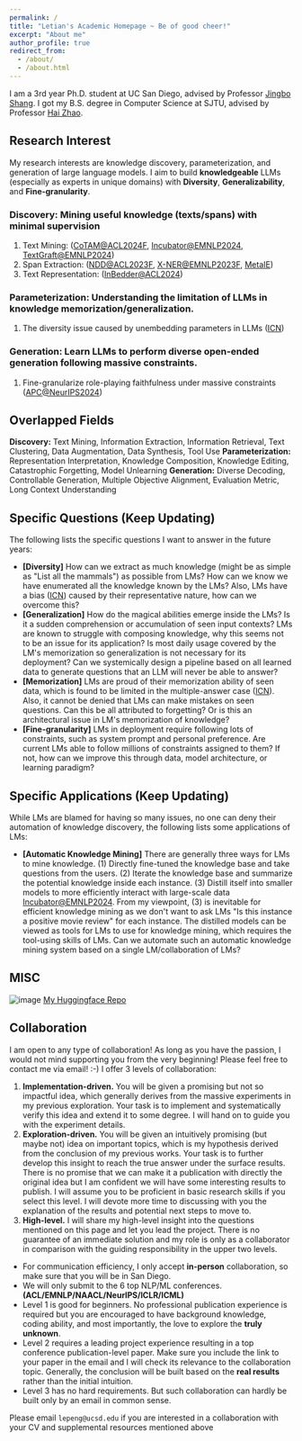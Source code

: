 ```yaml
---
permalink: /
title: "Letian's Academic Homepage ~ Be of good cheer!"
excerpt: "About me"
author_profile: true
redirect_from: 
  - /about/
  - /about.html
---
```


I am a 3rd year Ph.D. student at UC San Diego, advised by Professor [Jingbo Shang](https://shangjingbo1226.github.io/). I got my B.S. degree in Computer Science at SJTU, advised by Professor [Hai Zhao](https://bcmi.sjtu.edu.cn/home/zhaohai/). 

Research Interest
------

My research interests are knowledge discovery, parameterization, and generation of large language models. I aim to build **knowledgeable** LLMs (especially as experts in unique domains) with **Diversity**, **Generalizability**, and **Fine-granularity**.


### Discovery: Mining useful knowledge (texts/spans) with minimal supervision

1. Text Mining: ([CoTAM@ACL2024F](https://aclanthology.org/2024.findings-acl.1/), [Incubator@EMNLP2024](https://arxiv.org/abs/2404.10877), [TextGraft@EMNLP2024](https://arxiv.org/abs/2406.11115))
2. Span Extraction: ([NDD@ACL2023F](https://aclanthology.org/2023.findings-acl.694/), [X-NER@EMNLP2023F](https://aclanthology.org/2023.findings-emnlp.908/), [MetaIE](https://arxiv.org/abs/2404.00457))
3. Text Representation: ([InBedder@ACL2024](https://aclanthology.org/2024.acl-long.27/))

### Parameterization: Understanding the limitation of LLMs in knowledge memorization/generalization.

1. The diversity issue caused by unembedding parameters in LLMs ([ICN](https://arxiv.org/abs/2410.02284))

### Generation: Learn LLMs to perform diverse open-ended generation following massive constraints.

1. Fine-granularize role-playing faithfulness under massive constraints ([APC@NeurIPS2024](https://arxiv.org/abs/2405.07726))

Overlapped Fields
------
**Discovery:** Text Mining, Information Extraction, Information Retrieval, Text Clustering, Data Augmentation, Data Synthesis, Tool Use
**Parameterization:** Representation Interpretation, Knowledge Composition, Knowledge Editing, Catastrophic Forgetting, Model Unlearning
**Generation:** Diverse Decoding, Controllable Generation, Multiple Objective Alignment, Evaluation Metric, Long Context Understanding

Specific Questions (Keep Updating)
------
The following lists the specific questions I want to answer in the future years:
- **\[Diversity\]** How can we extract as much knowledge (might be as simple as "List all the mammals") as possible from LMs? How can we know we have enumerated all the knowledge known by the LMs? Also, LMs have a bias ([ICN](https://arxiv.org/abs/2410.02284)) caused by their representative nature, how can we overcome this?
- **\[Generalization\]** How do the magical abilities emerge inside the LMs? Is it a sudden comprehension or accumulation of seen input contexts? LMs are known to struggle with composing knowledge, why this seems not to be an issue for its application? Is most daily usage covered by the LM's memorization so generalization is not necessary for its deployment? Can we systemically design a pipeline based on all learned data to generate questions that an LLM will never be able to answer?
- **\[Memorization\]** LMs are proud of their memorization ability of seen data, which is found to be limited in the multiple-answer case ([ICN](https://arxiv.org/abs/2410.02284)). Also, it cannot be denied that LMs can make mistakes on seen questions. Can this be all attributed to forgetting? Or is this an architectural issue in LM's memorization of knowledge?
- **\[Fine-granularity\]** LMs in deployment require following lots of constraints, such as system prompt and personal preference. Are current LMs able to follow millions of constraints assigned to them? If not, how can we improve this through data, model architecture, or learning paradigm?

Specific Applications (Keep Updating)
------
While LMs are blamed for having so many issues, no one can deny their automation of knowledge discovery, the following lists some applications of LMs:
- **\[Automatic Knowledge Mining\]** There are generally three ways for LMs to mine knowledge. (1) Directly fine-tuned the knowledge base and take questions from the users. (2) Iterate the knowledge base and summarize the potential knowledge inside each instance. (3) Distill itself into smaller models to more efficiently interact with large-scale data [Incubator@EMNLP2024](https://arxiv.org/abs/2404.10877). From my viewpoint, (3) is inevitable for efficient knowledge mining as we don't want to ask LMs "Is this instance a positive movie review" for each instance. The distilled models can be viewed as tools for LMs to use for knowledge mining, which requires the tool-using skills of LMs. Can we automate such an automatic knowledge mining system based on a single LM/collaboration of LMs?

MISC
------
![image](https://github.com/user-attachments/assets/b94ac6b9-4ae4-433b-b090-0d7eb6c8166b)
[My Huggingface Repo](https://huggingface.co/KomeijiForce)

Collaboration
------
I am open to any type of collaboration! As long as you have the passion, I would not mind supporting you from the very beginning! Please feel free to contact me via email! :-) I offer 3 levels of collaboration:
1. **Implementation-driven.** You will be given a promising but not so impactful idea, which generally derives from the massive experiments in my previous exploration. Your task is to implement and systematically verify this idea and extend it to some degree. I will hand on to guide you with the experiment details.
2. **Exploration-driven.** You will be given an intuitively promising (but maybe not) idea on important topics, which is my hypothesis derived from the conclusion of my previous works. Your task is to further develop this insight to reach the true answer under the surface results. There is no promise that we can make it a publication with directly the original idea but I am confident we will have some interesting results to publish. I will assume you to be proficient in basic research skills if you select this level. I will devote more time to discussing with you the explanation of the results and potential next steps to move to.
3. **High-level.** I will share my high-level insight into the questions mentioned on this page and let you lead the project. There is no guarantee of an immediate solution and my role is only as a collaborator in comparison with the guiding responsibility in the upper two levels.

- For communication efficiency, I only accept **in-person** collaboration, so make sure that you will be in San Diego.
- We will only submit to the 6 top NLP/ML conferences. **(ACL/EMNLP/NAACL/NeurIPS/ICLR/ICML)**
- Level 1 is good for beginners. No professional publication experience is required but you are encouraged to have background knowledge, coding ability, and most importantly, the love to explore the **truly unknown**.
- Level 2 requires a leading project experience resulting in a top conference publication-level paper. Make sure you include the link to your paper in the email and I will check its relevance to the collaboration topic. Generally, the conclusion will be built based on the **real results** rather than the initial intuition.
- Level 3 has no hard requirements. But such collaboration can hardly be built only by an email in common sense.

Please email ```lepeng@ucsd.edu``` if you are interested in a collaboration with your CV and supplemental resources mentioned above
